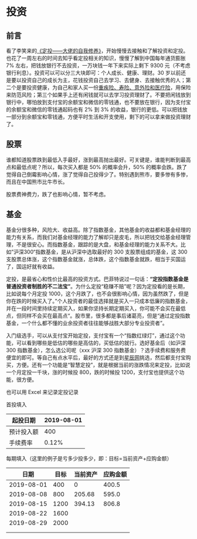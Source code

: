 # 投资

## 前言

看了李笑来的[《定投——大佬的自我修养》](https://github.com/xiaolai/regular-investing-in-box)，开始慢慢去接触和了解投资和定投。也花了一周左右的时间去知乎看定投相关的知识，慢慢了解到中国每年通货膨胀 7% 左右，把钱放银行不去投资，一万块钱一年下来实际上剩下  9300 元（不考虑银行利息）。投资可以可以分三大块即可：个人成长、健康、理财。30 岁以前还是要以投资自己的成长为主，花钱投资自己去学习、去健身、去接触优秀的人；第二个是要投资健康，为自己和家人买一份[重疾险、寿险、意外险和医疗险](https://www.zhihu.com/question/22316395/answer/100909780?hb_wx_block=0&utm_source=wechat_session&utm_medium=social&s_s_i=CFSPuRDPwtW7TlSmu0OW1CqdLjS7EpuScxOY%2BM%2FQjt8%3D&s_r=1)，用保险来防范风险；第三个如果手上还有闲钱就可以去学习投资理财了。不要把闲钱放到银行中，哪怕放到支付宝的余额宝和微信的零钱通，也不要放在银行，因为支付宝的余额宝和微信的零钱通起码也有 2% 到 3% 的收益，银行的更低。可以把钱放一部分到余额宝和零钱通，方便平时生活和开支使用，剩下的可以拿来做投资理财了。

## 股票

谁都知道股票跌到最低入手最好，涨到最高抛出最好。可关键是，谁能判断到最高点和最低点呢？所以，每次买入都是 50% 的概率会升，50% 的概率会跌。跌了觉得自己倒霉影响心情，涨了觉得自己投得少了。特别遇到熊市，要多惨有多惨，而且在中国熊市比牛市长。

股票费神费力，跌了也影响心情，暂不考虑。

## 基金

基金分很多种，风险大、收益高。除了指数基金，其他基金的收益都和基金经理的能力有关系，而我们对基金经理的能力了解却只是皮毛，所以把钱交给基金经理管理，不是很安心。而指数基金，跟踪的是大盘，和基金经理的能力关系不大。比如”沪深300“指数基金，是从沪深中选取最好的 300 支股票组成的基金，这 300 支股票总体涨，这个指数基金就涨，总体跌，这个指数基金就跌，相当于买国运了，国运好就有收益。

定投，是最省心和性价比最高的投资方式。巴菲特说过一句话：**“定投指数基金是普通投资者制胜的不二法宝”**。为什么定投“稳赚不赔”呢？因为定投看的是长期，比如说每个月定投 1000，这个月跌了，也不会很影响心情，因为虽然跌了，但是你在跌的时候买入了。”个人投资者的最佳选择就是买入一只成本低廉的指数基金，并在一段时间里持续定期买入，如果你坚持长期定期买入，你可能不会买在最低点，但同样不会买在最高点“。股市里，很多都是事后诸葛亮，但是“通过定投指数基金，一个什么都不懂的业余投资者往往能够战胜大部分专业投资者”。

入门级选手，可以从支付宝开始定投，支付宝有一个“指数红绿灯”，通过这个功能，可以看到哪些是低估的哪些是高估的，买低估的就行。选好基金后（如沪深 300 指数基金），怎么选公司呢（xxx 沪深 300 指数基金）？选手续费和服务费便宜的即可。等自己有点水平后，最好的方式还是到[星辰网](http://cn.morningstar.com/main/default.aspx)挑选，然后都支付宝购买，方便。还有一个功能是“智慧定投”，就是根据当前的涨跌情况来定投，比如说一个月定投一千块，涨的时候投 800，跌的时候投 1200，支付宝也提供这个功能，很方便。

也可以用 Excel 来记录定投记录

首投填入

| 起投日期   | 2019-08-01 |
| ---------- | ---------- |
| 预计投入额 | 400        |
| 手续费率   | 0.12%      |

每期填入（这里的例子是亏多少投多少，即：目标=当前资产+应购金额）

| 日期       | 目标 | 当前资产 | 应购金额 |
| ---------- | ---- | -------- | -------- |
| 2019-08-01 | 400  | 0        | 400.5    |
| 2019-08-08 | 800  | 205.68   | 595.0    |
| 2019-08-15 | 1200 | 394.13   | 806.8    |
| 2019-08-22 | 1600 |          |          |
| 2019-08-29 | 2000 |          |          |
|            |      |          |          |
|            |      |          |          |

